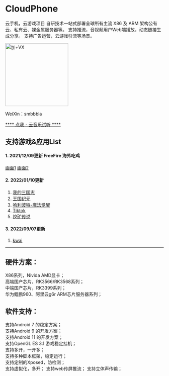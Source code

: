 # CloudPhone
云手机，云游戏项目
自研技术一站式部署全球所有主流 X86 及 ARM 架构公有云、私有云、裸金属服务器等。
支持推流，音视频用户Web端播放，动态链接生成分享。
支持广告运营，云游戏引流等场景。

<img src="https://github.com/lloves/CloudPhone/blob/main/wx.jpg" width="200" height="200" alt="加+VX" /></br>


WeiXin：smbbbla

[**** 点我 - 云音乐试听 **** ](https://share.api.weibo.cn/share/337256782,4816572054505605.html?weibo_id=4816572054505605) 




## 支持游戏&应用List

#### 1. 2021/12/09更新 FreeFire 海外吃鸡
[画面1](https://s3.bmp.ovh/imgs/2021/12/b49a58f0cfd130ce.png)
[画面2](https://s3.bmp.ovh/imgs/2021/12/31695c96cb95871d.png)

#### 2. 2022/01/10更新 
1. [我的三国志](https://news.spyouxi.com/udo0kg8p/)
2. [王国纪元](https://lm.176.com/)
3. [哈利波特-魔法觉醒](http://www.harrypottermagicawakened.com/cn/)
4. [Tiktok](https://www.tiktok.com/)
5. [挖矿传说 ](https://www.taptap.com/app/193997)

#### 3. 2022/09/07更新 
1. [kwai](https://www.kwai.com/)

*** 

## 硬件方案：
X86系列，Nivida AMD显卡；  
高端国产芯片，RK3566/RK3568系列；  
中端国产芯片，RK3399系列；  
华为鲲鹏960、阿里云g6r ARM芯片服务器系列； 

## 软件支持：

支持Android 7 的稳定方案；  
支持Android 9 的开发方案；  
支持Android 11 的开发方案；  
支持OpenGL ES 3.1 游戏稳定挂机；  
支持多开，一开多；  
支持多种脚本框架，稳定运行；  
支持定制的Xposed，防检测；  
支持虚拟化，多开；
支持web传屏推流；
支持立体声传输；


